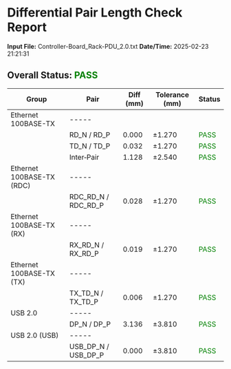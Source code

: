 # Differential Pair Length Check Report

**Input File:** Controller-Board_Rack-PDU_2.0.txt
**Date/Time:** 2025-02-23 21:21:31

## Overall Status: <span style="color:green">PASS</span>

| **Group** | **Pair** | **Diff (mm)** | **Tolerance (mm)** | **Status** |
| --- | --- | --- | --- | --- |
| Ethernet 100BASE-TX | ----- |  |  |  |
|  | RD_N / RD_P | 0.000 | ±1.270 | <span style="color:green">PASS</span> |
|  | TD_N / TD_P | 0.032 | ±1.270 | <span style="color:green">PASS</span> |
|  | Inter‑Pair | 1.128 | ±2.540 | <span style="color:green">PASS</span> |
| Ethernet 100BASE-TX (RDC) | ----- |  |  |  |
|  | RDC_RD_N / RDC_RD_P | 0.028 | ±1.270 | <span style="color:green">PASS</span> |
| Ethernet 100BASE-TX (RX) | ----- |  |  |  |
|  | RX_RD_N / RX_RD_P | 0.019 | ±1.270 | <span style="color:green">PASS</span> |
| Ethernet 100BASE-TX (TX) | ----- |  |  |  |
|  | TX_TD_N / TX_TD_P | 0.006 | ±1.270 | <span style="color:green">PASS</span> |
| USB 2.0 | ----- |  |  |  |
|  | DP_N / DP_P | 3.136 | ±3.810 | <span style="color:green">PASS</span> |
| USB 2.0 (USB) | ----- |  |  |  |
|  | USB_DP_N / USB_DP_P | 0.000 | ±3.810 | <span style="color:green">PASS</span> |
